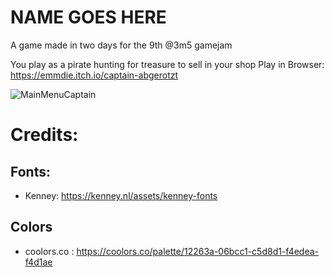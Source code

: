 # NAME GOES HERE
A game made in two days for the 9th @3m5 gamejam

You play as a pirate hunting for treasure to sell in your shop
Play in Browser: https://emmdie.itch.io/captain-abgerotzt

![MainMenuCaptain](https://user-images.githubusercontent.com/59830170/198895848-55e5b58d-472c-4512-bac9-e74e438db612.png)


# Credits: 
## Fonts: 
* Kenney: https://kenney.nl/assets/kenney-fonts
## Colors
* coolors.co : https://coolors.co/palette/12263a-06bcc1-c5d8d1-f4edea-f4d1ae
